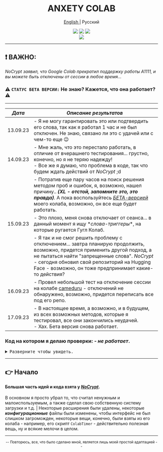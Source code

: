 <div align="center">

<h1 align="center">ANXETY COLAB</h1>

[English ](./README.md) | Русский

</div>

<p align="center">
  <a href="https://colab.research.google.com/drive/1wEa-tS10h4LlDykd87TF5zzpXIIQoCmq"><img src="https://img.shields.io/badge/NoCrypt's%20-%20grey?style=for-the-badge&logo=google%20colab&logoColor=orange&label=Colab&labelColor=darkcayan&color=orange"></a>
  <a href="https://colab.research.google.com/drive/1AH8z-p_ZSQvowZ-9pIVXBcqt_c3V4O9W"><img src="https://img.shields.io/badge/Мой Колаб | Требуются Обновления%20-%20grey?style=for-the-badge&logo=google%20colab&logoColor=orange&label=Colab&labelColor=darkcayan&color=darkred"></a>
  <a href="https://discordapp.com/users/565783561878372352"><img src="https://img.shields.io/badge/Мой Дискорд-blue?style=for-the-badge&logo=discord&logoColor=white&color=blue"></a> <br>
  <a href="https://colab.research.google.com/drive/1P89RgBbmnVAqtu0kF9BWo7HdJsWCCNxc"><img src="https://img.shields.io/badge/БЕТА ВЕРСИЯ%20-%20grey?style=for-the-badge&logo=google%20colab&logoColor=orange&label=Colab&labelColor=darkcayan&color=purple"></a>
</p>

---

## ❗ ВАЖНО:

_NoCrypt заявил, что Google Colab прекратил поддержку работы A1111, и вы можете быть отключены от сессии в любое время..._

### ⚠️ `СТАТУС БЕТА ВЕРСИИ:` Не знаю? Кажется, что она работает? ⚠️

---

<div align="center">

| _Дата_   | _Описание результатов_ |
|----------|------------------------|
| 13.09.23 | - Я не могу гарантировать это или подтвердить его слова, так как я работал 1 час и не был отключен. Не знаю, связано ли это с удачей или с чем-то еще 😉 |
| 14.09.23 | - Мне жаль, что это перестало работать, в отличие от вчерашнего тестирования... грустно, конечно, но я не теряю надежду! <br> - Все же я думаю, что проблема в коде, так что будем ждать действий от _NoCrypt_ ;d |
|          | - Потратив еще пару часов на поиск решения методом проб и ошибок, я, возможно, нашел причину.. _**(XL - отстой, запомните это, это правда)**_. А пока воспользуйтесь [_БЕТА-версией_](https://colab.research.google.com/drive/1P89RgBbmnVAqtu0kF9BWo7HdJsWCCNxc) моего колаба, возможно, он все еще будет работать. |
| 15.09.23 | - Это плохо, меня снова отключает от сеанса... в данный момент я ищу \*_слова-триггеры_\*, на которые ругается Гугл Колаб. |
|          | - Я так и не смог решить проблему с отключением... завтра планирую продолжить, возможно, придется применить другой подход, а не пытаться найти "запрещенные слова". _NoCrypt_ - сегодня обновил свой репозиторий на Hugging Face - возможно, он тоже предпринимает какие-то действия? |
| 16.09.23 | - Провел небольшой тест на отключение сессии на колабе [cameduru](https://github.com/camenduru/stable-diffusion-webui-colab) - отключений не обнаружено, возможно, придется переписать все под его репо. |
| 17.09.23 | - В настоящее время, а возможно, и в будущем, из всех возможных методов, которые я тестировал, все они закончились неудачей. <br> - Хах. Бета версия снова работает. |

</div>

### Код на котором я делаю проверки: - _не работает_.

<details>
<summary><kbd>Разверните чтобы увидеть.</kbd></summary>

- _Мне было лень открывать доступ в колабе, поэтому просто скопируйте приведенный ниже код и запустите в ячейке._

```py
%cd /content

%env TF_CPP_MIN_LOG_LEVEL=1

!apt -y install -qq aria2

# Huh. The best way to get around the prohibition.
a = "stable-"+"diffusion-"+"webui"
b = "sd-"+"webui"

!git clone -b v2.6 https://github.com/camenduru/{a}
!git clone https://github.com/kohya-ss/{b}-additional-networks /content/{a}/extensions/{b}-additional-networks
!git clone https://github.com/Mikubill/{b}-controlnet /content/{a}/extensions/{b}-controlnet
!git clone https://github.com/camenduru/{b}-tunnels /content/{a}/extensions/{b}-tunnels
!git clone https://github.com/etherealxx/batchlinks-webui /content/{a}/extensions/batchlinks-webui
!git clone https://github.com/catppuccin/{a} /content/{a}/extensions/{a}-catppuccin
!git clone https://github.com/thomasasfk/{b}-aspect-ratio-helper /content/{a}/extensions/{b}-aspect-ratio-helper
%cd /content/{a}
!git reset --hard

!aria2c --console-log-level=error -c -x 16 -s 16 -k 1M https://huggingface.co/ckpt/OrangeMixs/resolve/main/AOM3.safetensors -d /content/{a}/models/Stable-diffusion -o AOM3.safetensors
!aria2c --console-log-level=error -c -x 16 -s 16 -k 1M https://huggingface.co/ckpt/sd-vae-ft-mse-original/resolve/main/vae-ft-mse-840000-ema-pruned.ckpt -d /content/{a}/models/Stable-diffusion -o orangemix.vae.pt

!python launch.py --enable-insecure-extension-access --multiple --disable-safe-unpickle --theme dark --no-hashing --opt-sdp-attention
```

</details>

---

## 👉 Начало

#### Большая часть идей и кода взята у [*NoCrypt*](https://github.com/NoCrypt).
В основном я просто убрал то, что считал ненужным и малоиспользуемым, а также сделал свою собственную систему загрузки и т.д. | Некоторые расширения были удалены, некоторые ***конфигурационные*** файлы были изменены, чтобы интерфейс не был слишком загроможден, некоторые вещи, конечно, были взяты из его колаба - например, его скрипт `ColabTimer` - действительно полезная вещь, ну и всякие мелочи в целом.

---

<div align="center">
  
  <small>-- Повторюсь, все, что было сделано мной, является лишь моей простой адаптацией --</small>
  
</div>


